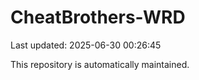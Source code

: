 # CheatBrothers-WRD

Last updated: 2025-06-30 00:26:45

This repository is automatically maintained.
